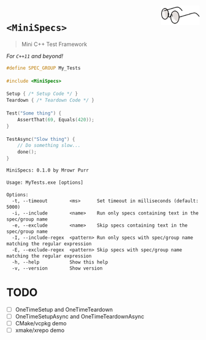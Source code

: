 <img src="Resources/Images/eyeglasses-35598_1280.png" align="right" width=100>

# `<MiniSpecs>`

> Mini C++ Test Framework

_For `C++11` and beyond!_

```cpp
#define SPEC_GROUP My_Tests
 
#include <MiniSpecs>
 
Setup { /* Setup Code */ }
Teardown { /* Teardown Code */ }
 
Test("Some thing") {
    AssertThat(69, Equals(420));
}

TestAsync("Slow thing") {
    // Do something slow...
    done();
}
```

```
MiniSpecs: 0.1.0 by Mrowr Purr

Usage: MyTests.exe [options]

Options:
  -t, --timeout        <ms>      Set timeout in milliseconds (default: 5000)
  -i, --include        <name>    Run only specs containing text in the spec/group name
  -e, --exclude        <name>    Skip specs containing text in the spec/group name
  -I, --include-regex  <pattern> Run only specs with spec/group name matching the regular expression
  -E, --exclude-regex  <pattern> Skip specs with spec/group name matching the regular expression
  -h, --help           Show this help
  -v, --version        Show version
```

# TODO

- [ ] OneTimeSetup and OneTimeTeardown
- [ ] OneTimeSetupAsync and OneTimeTeardownAsync
- [ ] CMake/vcpkg demo
- [ ] xmake/xrepo demo
